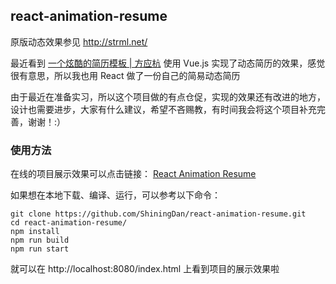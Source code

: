 ## react-animation-resume

原版动态效果参见 http://strml.net/

最近看到 [一个炫酷的简历模板 | 方应杭](https://zhuanlan.zhihu.com/p/25202080?refer=study-fe) 使用 Vue.js 实现了动态简历的效果，感觉很有意思，所以我也用 React 做了一份自己的简易动态简历

由于最近在准备实习，所以这个项目做的有点仓促，实现的效果还有改进的地方，设计也需要进步，大家有什么建议，希望不吝赐教，有时间我会将这个项目补充完善，谢谢！:）

### 使用方法

在线的项目展示效果可以点击链接： [React Animation Resume](https://shiningdan.github.io/react-animation-resume/)

如果想在本地下载、编译、运行，可以参考以下命令：

```
git clone https://github.com/ShiningDan/react-animation-resume.git
cd react-animation-resume/
npm install
npm run build
npm run start
```

就可以在 http://localhost:8080/index.html 上看到项目的展示效果啦